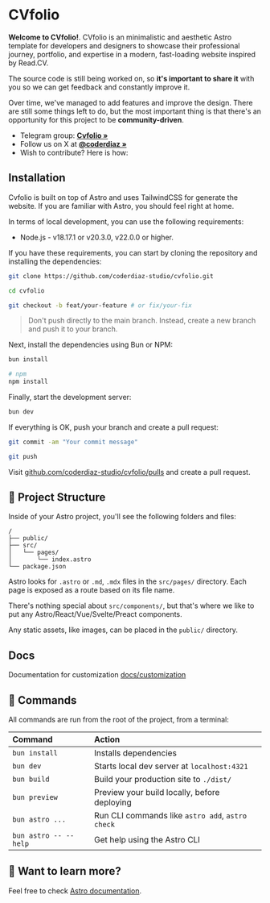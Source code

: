 # CVfolio

**Welcome to CVfolio!**. CVfolio is an minimalistic and aesthetic Astro template for developers and designers to showcase their professional journey, portfolio, and expertise in a modern, fast-loading website inspired by Read.CV.

The source code is still being worked on, so **it's important to share it** with you so we can get feedback and constantly improve it.

Over time, we've managed to add features and improve the design. There are still some things left to do, but the most important thing is that there's an opportunity for this project to be **community-driven**.

- Telegram group: **[Cvfolio »](https://t.me/+5xVGgQ9aQOk1ZmNh)**
- Follow us on X at **[@coderdiaz »](https://x.com/coderdiaz)**
- Wish to contribute? Here is how:

## Installation

Cvfolio is built on top of Astro and uses TailwindCSS for generate the website. If you are familiar with Astro, you should feel right at home.

In terms of local development, you can use the following requirements:
- Node.js - v18.17.1 or v20.3.0, v22.0.0 or higher.

If you have these requirements, you can start by cloning the repository and installing the dependencies:

```sh
git clone https://github.com/coderdiaz-studio/cvfolio.git

cd cvfolio

git checkout -b feat/your-feature # or fix/your-fix
```

> Don't push directly to the main branch. Instead, create a new branch and push it to your branch.

Next, install the dependencies using Bun or NPM:

```sh
bun install

# npm
npm install
```

Finally, start the development server:

```sh
bun dev
```

If everything is OK, push your branch and create a pull request:
```sh
git commit -am "Your commit message"

git push
```

Visit [github.com/coderdiaz-studio/cvfolio/pulls](https://github.com/coderdiaz-studio/cvfolio/pulls) and create a pull request.


## 🚀 Project Structure

Inside of your Astro project, you'll see the following folders and files:

```text
/
├── public/
├── src/
│   └── pages/
│       └── index.astro
└── package.json
```

Astro looks for `.astro` or `.md`, `.mdx` files in the `src/pages/` directory. Each page is exposed as a route based on its file name.

There's nothing special about `src/components/`, but that's where we like to put any Astro/React/Vue/Svelte/Preact components.

Any static assets, like images, can be placed in the `public/` directory.

## Docs
Documentation for customization [docs/customization](/docs/customization.md)

## 🧞 Commands

All commands are run from the root of the project, from a terminal:

| Command                   | Action                                           |
| :------------------------ | :----------------------------------------------- |
| `bun install`             | Installs dependencies                            |
| `bun dev`             | Starts local dev server at `localhost:4321`      |
| `bun build`           | Build your production site to `./dist/`          |
| `bun preview`         | Preview your build locally, before deploying     |
| `bun astro ...`       | Run CLI commands like `astro add`, `astro check` |
| `bun astro -- --help` | Get help using the Astro CLI                     |

## 👀 Want to learn more?

Feel free to check [Astro documentation](https://docs.astro.build).
